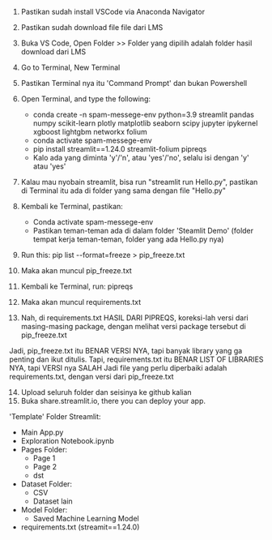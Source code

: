 1. Pastikan sudah install VSCode via Anaconda Navigator
2. Pastikan sudah download file file dari LMS
3. Buka VS Code, Open Folder >> Folder yang dipilih adalah folder hasil download dari LMS
4. Go to Terminal, New Terminal
5. Pastikan Terminal nya itu 'Command Prompt' dan bukan Powershell
6. Open Terminal, and type the following:
    - conda create -n spam-messege-env python=3.9 streamlit pandas numpy scikit-learn plotly matplotlib seaborn scipy jupyter ipykernel xgboost lightgbm networkx folium
    - conda activate spam-messege-env
    - pip install streamlit==1.24.0 streamlit-folium pipreqs
    - Kalo ada yang diminta 'y'/'n', atau 'yes'/'no', selalu isi dengan 'y' atau 'yes' 

7. Kalau mau nyobain streamlit, bisa run "streamlit run Hello.py", pastikan di Terminal itu ada di folder yang sama dengan file "Hello.py"
8. Kembali ke Terminal, pastikan:
    - Conda activate spam-messege-env
    - Pastikan teman-teman ada di dalam folder 'Steamlit Demo' (folder tempat kerja teman-teman, folder yang ada Hello.py nya)

9. Run this: pip list --format=freeze > pip_freeze.txt
10. Maka akan muncul pip_freeze.txt
11. Kembali ke Terminal, run: pipreqs
12. Maka akan muncul requirements.txt
13. Nah, di requirements.txt HASIL DARI PIPREQS, koreksi-lah versi dari masing-masing package, dengan melihat versi package tersebut di pip_freeze.txt

Jadi, pip_freeze.txt itu BENAR VERSI NYA, tapi banyak library yang ga penting dan ikut ditulis.
Tapi, requirements.txt itu BENAR LIST OF LIBRARIES NYA, tapi VERSI nya SALAH
Jadi file yang perlu diperbaiki adalah requirements.txt, dengan versi dari pip_freeze.txt

14. Upload seluruh folder dan seisinya ke github kalian
15. Buka share.streamlit.io, there you can deploy your app.


'Template' Folder Streamlit:
- Main App.py
- Exploration Notebook.ipynb
- Pages Folder:
    - Page 1
    - Page 2
    - dst
- Dataset Folder:
    - CSV
    - Dataset lain
- Model Folder:
    - Saved Machine Learning Model
- requirements.txt (streamit==1.24.0)

